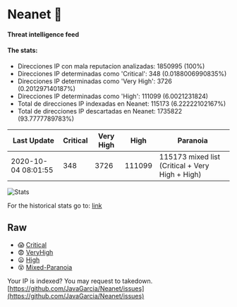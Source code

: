 # Neanet :hocho:
#### Threat intelligence feed
#### The stats:

- Direcciones IP con mala reputacion analizadas: 1850995 (100%)
- Direcciones IP determinadas como 'Critical':  348 (0.0188006990835%)
- Direcciones IP determinadas como 'Very High':  3726 (0.201297140187%)
- Direcciones IP determinadas como 'High':  111099 (6.0021231824)
- Total de direcciones IP indexadas en Neanet:  115173 (6.22222102167%)
- Total de direcciones IP descartadas en Neanet:  1735822 (93.7777789783%)

| Last Update | Critical | Very High | High | Paranoia |
| --- | --- | --- | --- | --- |
| 2020-10-04 08:01:55 | 348 | 3726 | 111099 | 115173 mixed list (Critical + Very High + High)|

![Stats](https://docs.google.com/spreadsheets/d/e/2PACX-1vSnaNMIXVabIpDJjufMlzH7poXnshF3mgd8Is1g9ytUEzVsP5my4Trn8f-xkoLLQ38xpL3HtmUexLo6/pubchart?oid=501124687&format=image)

For the historical stats go to: [link](/stats.csv)
## Raw
- :scream: [Critical](https://raw.githubusercontent.com/JavaGarcia/Neanet/master/blacklists/neanet_critical.txt)
- :fearful: [VeryHigh](https://raw.githubusercontent.com/JavaGarcia/Neanet/master/blacklists/neanet_veryHigh.txtt)
- :frowning: [High](https://raw.githubusercontent.com/JavaGarcia/Neanet/master/blacklists/neanet_high.txt)
- :dizzy_face: [Mixed-Paranoia](https://raw.githubusercontent.com/JavaGarcia/Neanet/master/blacklists/neanet_all.txt)


Your IP is indexed? You may request to takedown. [https://github.com/JavaGarcia/Neanet/issues](https://github.com/JavaGarcia/Neanet/issues)






















































































































































































































































































































































































































































































































































































































































































































































































































































































































































































































































































































































































































































